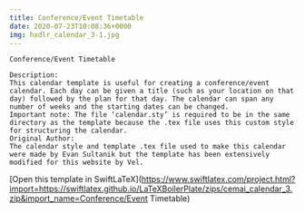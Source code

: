```yaml
---
title: Conference/Event Timetable
date: 2020-07-23T10:08:36+0000
img: hxdlr_calendar_3-1.jpg
---
```

```
Conference/Event Timetable

Description:
This calendar template is useful for creating a conference/event calendar. Each day can be given a title (such as your location on that day) followed by the plan for that day. The calendar can span any number of weeks and the starting dates can be changed.
Important note: The file ‘calendar.sty’ is required to be in the same directory as the template because the .tex file uses this custom style for structuring the calendar.
Original Author:
The calendar style and template .tex file used to make this calendar were made by Evan Sultanik but the template has been extensively modified for this website by Vel.
```
[Open this template in SwiftLaTeX](https://www.swiftlatex.com/project.html?import=https://swiftlatex.github.io/LaTeXBoilerPlate/zips/cemai_calendar_3.zip&import_name=Conference/Event Timetable)
